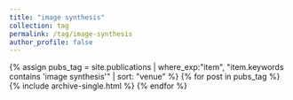 ```yaml
---
title: "image synthesis"
collection: tag
permalink: /tag/image-synthesis
author_profile: false
---
```

{% assign pubs_tag = site.publications | where_exp:"item", "item.keywords contains 'image synthesis'" | sort: "venue" %}
{% for post in pubs_tag %}
  {% include archive-single.html %}
{% endfor %}